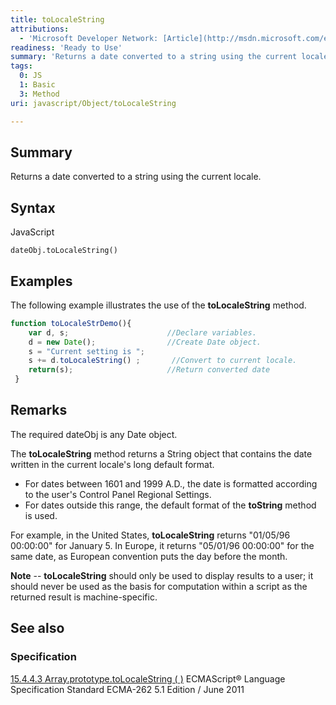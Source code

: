```yaml
---
title: toLocaleString
attributions:
  - 'Microsoft Developer Network: [Article](http://msdn.microsoft.com/en-us/library/ie/wb66sb9s(v=vs.94).aspx)'
readiness: 'Ready to Use'
summary: 'Returns a date converted to a string using the current locale.'
tags:
  0: JS
  1: Basic
  3: Method
uri: javascript/Object/toLocaleString

---
```

## <span>Summary</span>

Returns a date converted to a string using the current locale.

## <span>Syntax</span>

<span class="language">JavaScript</span>

    dateObj.toLocaleString()

## <span>Examples</span>

The following example illustrates the use of the **toLocaleString** method.

``` js
function toLocaleStrDemo(){
    var d, s;                      //Declare variables.
    d = new Date();                //Create Date object.
    s = "Current setting is ";
    s += d.toLocaleString() ;       //Convert to current locale.
    return(s);                     //Return converted date
 }
```

## <span>Remarks</span>

The required dateObj is any Date object.

The **toLocaleString** method returns a String object that contains the date written in the current locale's long default format.

-   For dates between 1601 and 1999 A.D., the date is formatted according to the user's Control Panel Regional Settings.
-   For dates outside this range, the default format of the **toString** method is used.

For example, in the United States, **toLocaleString** returns "01/05/96 00:00:00" for January 5. In Europe, it returns "05/01/96 00:00:00" for the same date, as European convention puts the day before the month.

**Note** -- **toLocaleString** should only be used to display results to a user; it should never be used as the basis for computation within a script as the returned result is machine-specific.

## <span>See also</span>

### <span>Specification</span>

[15.4.4.3 Array.prototype.toLocaleString ( )](http://www.ecma-international.org/ecma-262/5.1/#sec-15.4.4.3) ECMAScript® Language Specification Standard ECMA-262 5.1 Edition / June 2011


